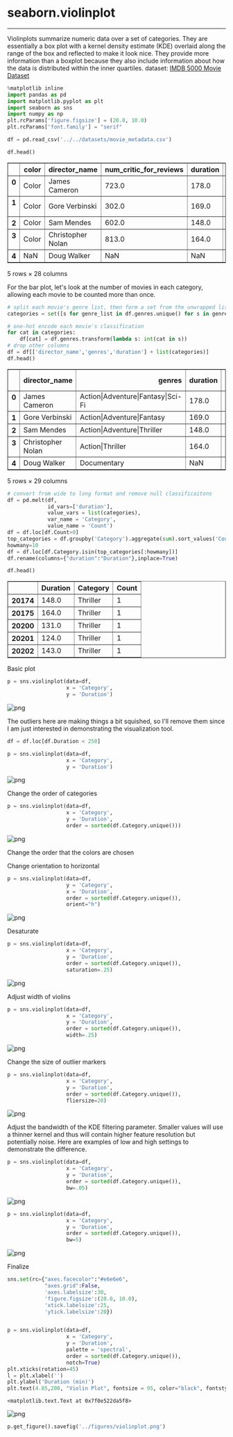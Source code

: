 
# seaborn.violinplot
---
Violinplots summarize numeric data over a set of categories. They are essentially a box plot with a kernel density estimate (KDE) overlaid along the range of the box and reflected to make it look nice. They provide more information than a boxplot because they also include information about how the data is distributed within the inner quartiles.
dataset: [IMDB 5000 Movie Dataset](https://www.kaggle.com/deepmatrix/imdb-5000-movie-dataset)


```python
%matplotlib inline
import pandas as pd
import matplotlib.pyplot as plt
import seaborn as sns
import numpy as np
plt.rcParams['figure.figsize'] = (20.0, 10.0)
plt.rcParams['font.family'] = "serif"
```


```python
df = pd.read_csv('../../datasets/movie_metadata.csv')
```


```python
df.head()
```




<div>
<style>
    .dataframe thead tr:only-child th {
        text-align: right;
    }

    .dataframe thead th {
        text-align: left;
    }

    .dataframe tbody tr th {
        vertical-align: top;
    }
</style>
<table border="1" class="dataframe">
  <thead>
    <tr style="text-align: right;">
      <th></th>
      <th>color</th>
      <th>director_name</th>
      <th>num_critic_for_reviews</th>
      <th>duration</th>
      <th>director_facebook_likes</th>
      <th>actor_3_facebook_likes</th>
      <th>actor_2_name</th>
      <th>actor_1_facebook_likes</th>
      <th>gross</th>
      <th>genres</th>
      <th>...</th>
      <th>num_user_for_reviews</th>
      <th>language</th>
      <th>country</th>
      <th>content_rating</th>
      <th>budget</th>
      <th>title_year</th>
      <th>actor_2_facebook_likes</th>
      <th>imdb_score</th>
      <th>aspect_ratio</th>
      <th>movie_facebook_likes</th>
    </tr>
  </thead>
  <tbody>
    <tr>
      <th>0</th>
      <td>Color</td>
      <td>James Cameron</td>
      <td>723.0</td>
      <td>178.0</td>
      <td>0.0</td>
      <td>855.0</td>
      <td>Joel David Moore</td>
      <td>1000.0</td>
      <td>760505847.0</td>
      <td>Action|Adventure|Fantasy|Sci-Fi</td>
      <td>...</td>
      <td>3054.0</td>
      <td>English</td>
      <td>USA</td>
      <td>PG-13</td>
      <td>237000000.0</td>
      <td>2009.0</td>
      <td>936.0</td>
      <td>7.9</td>
      <td>1.78</td>
      <td>33000</td>
    </tr>
    <tr>
      <th>1</th>
      <td>Color</td>
      <td>Gore Verbinski</td>
      <td>302.0</td>
      <td>169.0</td>
      <td>563.0</td>
      <td>1000.0</td>
      <td>Orlando Bloom</td>
      <td>40000.0</td>
      <td>309404152.0</td>
      <td>Action|Adventure|Fantasy</td>
      <td>...</td>
      <td>1238.0</td>
      <td>English</td>
      <td>USA</td>
      <td>PG-13</td>
      <td>300000000.0</td>
      <td>2007.0</td>
      <td>5000.0</td>
      <td>7.1</td>
      <td>2.35</td>
      <td>0</td>
    </tr>
    <tr>
      <th>2</th>
      <td>Color</td>
      <td>Sam Mendes</td>
      <td>602.0</td>
      <td>148.0</td>
      <td>0.0</td>
      <td>161.0</td>
      <td>Rory Kinnear</td>
      <td>11000.0</td>
      <td>200074175.0</td>
      <td>Action|Adventure|Thriller</td>
      <td>...</td>
      <td>994.0</td>
      <td>English</td>
      <td>UK</td>
      <td>PG-13</td>
      <td>245000000.0</td>
      <td>2015.0</td>
      <td>393.0</td>
      <td>6.8</td>
      <td>2.35</td>
      <td>85000</td>
    </tr>
    <tr>
      <th>3</th>
      <td>Color</td>
      <td>Christopher Nolan</td>
      <td>813.0</td>
      <td>164.0</td>
      <td>22000.0</td>
      <td>23000.0</td>
      <td>Christian Bale</td>
      <td>27000.0</td>
      <td>448130642.0</td>
      <td>Action|Thriller</td>
      <td>...</td>
      <td>2701.0</td>
      <td>English</td>
      <td>USA</td>
      <td>PG-13</td>
      <td>250000000.0</td>
      <td>2012.0</td>
      <td>23000.0</td>
      <td>8.5</td>
      <td>2.35</td>
      <td>164000</td>
    </tr>
    <tr>
      <th>4</th>
      <td>NaN</td>
      <td>Doug Walker</td>
      <td>NaN</td>
      <td>NaN</td>
      <td>131.0</td>
      <td>NaN</td>
      <td>Rob Walker</td>
      <td>131.0</td>
      <td>NaN</td>
      <td>Documentary</td>
      <td>...</td>
      <td>NaN</td>
      <td>NaN</td>
      <td>NaN</td>
      <td>NaN</td>
      <td>NaN</td>
      <td>NaN</td>
      <td>12.0</td>
      <td>7.1</td>
      <td>NaN</td>
      <td>0</td>
    </tr>
  </tbody>
</table>
<p>5 rows × 28 columns</p>
</div>



For the bar plot, let's look at the number of movies in each category, allowing each movie to be counted more than once.



```python
# split each movie's genre list, then form a set from the unwrapped list of all genres
categories = set([s for genre_list in df.genres.unique() for s in genre_list.split("|")])

# one-hot encode each movie's classification
for cat in categories:
    df[cat] = df.genres.transform(lambda s: int(cat in s))
# drop other columns
df = df[['director_name','genres','duration'] + list(categories)]
df.head()

```




<div>
<style>
    .dataframe thead tr:only-child th {
        text-align: right;
    }

    .dataframe thead th {
        text-align: left;
    }

    .dataframe tbody tr th {
        vertical-align: top;
    }
</style>
<table border="1" class="dataframe">
  <thead>
    <tr style="text-align: right;">
      <th></th>
      <th>director_name</th>
      <th>genres</th>
      <th>duration</th>
      <th>Animation</th>
      <th>Film-Noir</th>
      <th>News</th>
      <th>Short</th>
      <th>Thriller</th>
      <th>Game-Show</th>
      <th>Action</th>
      <th>...</th>
      <th>Horror</th>
      <th>Sport</th>
      <th>Documentary</th>
      <th>Western</th>
      <th>Crime</th>
      <th>Adventure</th>
      <th>Reality-TV</th>
      <th>Biography</th>
      <th>Mystery</th>
      <th>Romance</th>
    </tr>
  </thead>
  <tbody>
    <tr>
      <th>0</th>
      <td>James Cameron</td>
      <td>Action|Adventure|Fantasy|Sci-Fi</td>
      <td>178.0</td>
      <td>0</td>
      <td>0</td>
      <td>0</td>
      <td>0</td>
      <td>0</td>
      <td>0</td>
      <td>1</td>
      <td>...</td>
      <td>0</td>
      <td>0</td>
      <td>0</td>
      <td>0</td>
      <td>0</td>
      <td>1</td>
      <td>0</td>
      <td>0</td>
      <td>0</td>
      <td>0</td>
    </tr>
    <tr>
      <th>1</th>
      <td>Gore Verbinski</td>
      <td>Action|Adventure|Fantasy</td>
      <td>169.0</td>
      <td>0</td>
      <td>0</td>
      <td>0</td>
      <td>0</td>
      <td>0</td>
      <td>0</td>
      <td>1</td>
      <td>...</td>
      <td>0</td>
      <td>0</td>
      <td>0</td>
      <td>0</td>
      <td>0</td>
      <td>1</td>
      <td>0</td>
      <td>0</td>
      <td>0</td>
      <td>0</td>
    </tr>
    <tr>
      <th>2</th>
      <td>Sam Mendes</td>
      <td>Action|Adventure|Thriller</td>
      <td>148.0</td>
      <td>0</td>
      <td>0</td>
      <td>0</td>
      <td>0</td>
      <td>1</td>
      <td>0</td>
      <td>1</td>
      <td>...</td>
      <td>0</td>
      <td>0</td>
      <td>0</td>
      <td>0</td>
      <td>0</td>
      <td>1</td>
      <td>0</td>
      <td>0</td>
      <td>0</td>
      <td>0</td>
    </tr>
    <tr>
      <th>3</th>
      <td>Christopher Nolan</td>
      <td>Action|Thriller</td>
      <td>164.0</td>
      <td>0</td>
      <td>0</td>
      <td>0</td>
      <td>0</td>
      <td>1</td>
      <td>0</td>
      <td>1</td>
      <td>...</td>
      <td>0</td>
      <td>0</td>
      <td>0</td>
      <td>0</td>
      <td>0</td>
      <td>0</td>
      <td>0</td>
      <td>0</td>
      <td>0</td>
      <td>0</td>
    </tr>
    <tr>
      <th>4</th>
      <td>Doug Walker</td>
      <td>Documentary</td>
      <td>NaN</td>
      <td>0</td>
      <td>0</td>
      <td>0</td>
      <td>0</td>
      <td>0</td>
      <td>0</td>
      <td>0</td>
      <td>...</td>
      <td>0</td>
      <td>0</td>
      <td>1</td>
      <td>0</td>
      <td>0</td>
      <td>0</td>
      <td>0</td>
      <td>0</td>
      <td>0</td>
      <td>0</td>
    </tr>
  </tbody>
</table>
<p>5 rows × 29 columns</p>
</div>




```python
# convert from wide to long format and remove null classificaitons
df = pd.melt(df,
             id_vars=['duration'],
             value_vars = list(categories),
             var_name = 'Category',
             value_name = 'Count')
df = df.loc[df.Count>0]
top_categories = df.groupby('Category').aggregate(sum).sort_values('Count', ascending=False).index
howmany=10
df = df.loc[df.Category.isin(top_categories[:howmany])]
df.rename(columns={"duration":"Duration"},inplace=True)

```


```python
df.head()
```




<div>
<style>
    .dataframe thead tr:only-child th {
        text-align: right;
    }

    .dataframe thead th {
        text-align: left;
    }

    .dataframe tbody tr th {
        vertical-align: top;
    }
</style>
<table border="1" class="dataframe">
  <thead>
    <tr style="text-align: right;">
      <th></th>
      <th>Duration</th>
      <th>Category</th>
      <th>Count</th>
    </tr>
  </thead>
  <tbody>
    <tr>
      <th>20174</th>
      <td>148.0</td>
      <td>Thriller</td>
      <td>1</td>
    </tr>
    <tr>
      <th>20175</th>
      <td>164.0</td>
      <td>Thriller</td>
      <td>1</td>
    </tr>
    <tr>
      <th>20200</th>
      <td>131.0</td>
      <td>Thriller</td>
      <td>1</td>
    </tr>
    <tr>
      <th>20201</th>
      <td>124.0</td>
      <td>Thriller</td>
      <td>1</td>
    </tr>
    <tr>
      <th>20202</th>
      <td>143.0</td>
      <td>Thriller</td>
      <td>1</td>
    </tr>
  </tbody>
</table>
</div>



Basic plot


```python
p = sns.violinplot(data=df,
                   x = 'Category',
                   y = 'Duration')
```


![png](output_9_0.png)


The outliers here are making things a bit squished, so I'll remove them since I am just interested in demonstrating the visualization tool.


```python
df = df.loc[df.Duration < 250]
```


```python
p = sns.violinplot(data=df,
                   x = 'Category',
                   y = 'Duration')
```


![png](output_12_0.png)


Change the order of categories


```python
p = sns.violinplot(data=df,
                   x = 'Category',
                   y = 'Duration',
                   order = sorted(df.Category.unique()))

```


![png](output_14_0.png)


Change the order that the colors are chosen

Change orientation to horizontal


```python
p = sns.violinplot(data=df,
                   y = 'Category',
                   x = 'Duration',
                   order = sorted(df.Category.unique()),
                   orient="h")
```


![png](output_17_0.png)


Desaturate


```python
p = sns.violinplot(data=df,
                   x = 'Category',
                   y = 'Duration',
                   order = sorted(df.Category.unique()),
                   saturation=.25)
```


![png](output_19_0.png)


Adjust width of violins


```python
p = sns.violinplot(data=df,
                   x = 'Category',
                   y = 'Duration',
                   order = sorted(df.Category.unique()),
                   width=.25)
```


![png](output_21_0.png)


Change the size of outlier markers


```python
p = sns.violinplot(data=df,
                   x = 'Category',
                   y = 'Duration',
                   order = sorted(df.Category.unique()),
                   fliersize=20)
```


![png](output_23_0.png)


Adjust the bandwidth of the KDE filtering parameter. Smaller values will use a thinner kernel and thus will contain higher feature resolution but potentially noise. Here are examples of low and high settings to demonstrate the difference.


```python
p = sns.violinplot(data=df,
                   x = 'Category',
                   y = 'Duration',
                   order = sorted(df.Category.unique()),
                   bw=.05)
```


![png](output_25_0.png)



```python
p = sns.violinplot(data=df,
                   x = 'Category',
                   y = 'Duration',
                   order = sorted(df.Category.unique()),
                   bw=5)
```


![png](output_26_0.png)


Finalize


```python
sns.set(rc={"axes.facecolor":"#e6e6e6",
            "axes.grid":False,
            'axes.labelsize':30,
            'figure.figsize':(20.0, 10.0),
            'xtick.labelsize':25,
            'ytick.labelsize':20})


p = sns.violinplot(data=df,
                   x = 'Category',
                   y = 'Duration',
                   palette = 'spectral',
                   order = sorted(df.Category.unique()),
                   notch=True)
plt.xticks(rotation=45)
l = plt.xlabel('')
plt.ylabel('Duration (min)')
plt.text(4.85,200, "Violin Plot", fontsize = 95, color="black", fontstyle='italic')
```




    <matplotlib.text.Text at 0x7f0e522da5f8>




![png](output_28_1.png)



```python
p.get_figure().savefig('../figures/violinplot.png')
```
